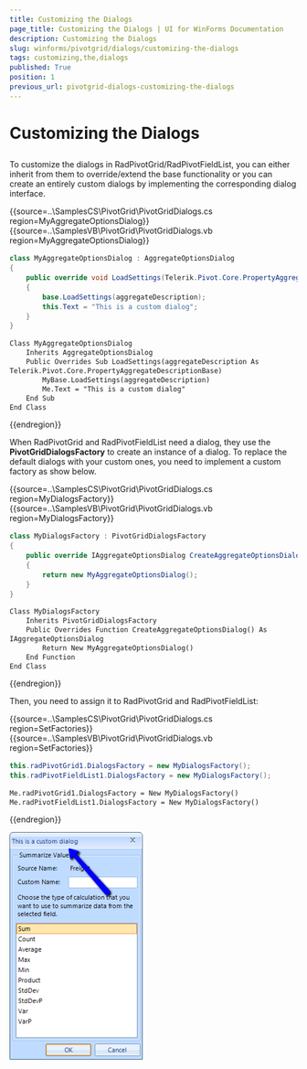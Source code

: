 ```yaml
---
title: Customizing the Dialogs
page_title: Customizing the Dialogs | UI for WinForms Documentation
description: Customizing the Dialogs
slug: winforms/pivotgrid/dialogs/customizing-the-dialogs
tags: customizing,the,dialogs
published: True
position: 1
previous_url: pivotgrid-dialogs-customizing-the-dialogs
---
```


# Customizing the Dialogs



## 

To customize the dialogs in RadPivotGrid/RadPivotFieldList, you can either inherit from them to override/extend the base functionality or you can create an entirely custom dialogs by implementing the corresponding dialog interface.

{{source=..\SamplesCS\PivotGrid\PivotGridDialogs.cs region=MyAggregateOptionsDialog}} 
{{source=..\SamplesVB\PivotGrid\PivotGridDialogs.vb region=MyAggregateOptionsDialog}} 

````C#
class MyAggregateOptionsDialog : AggregateOptionsDialog
{
    public override void LoadSettings(Telerik.Pivot.Core.PropertyAggregateDescriptionBase aggregateDescription)
    {
        base.LoadSettings(aggregateDescription);
        this.Text = "This is a custom dialog";
    }
}

````
````VB.NET
Class MyAggregateOptionsDialog
    Inherits AggregateOptionsDialog
    Public Overrides Sub LoadSettings(aggregateDescription As Telerik.Pivot.Core.PropertyAggregateDescriptionBase)
        MyBase.LoadSettings(aggregateDescription)
        Me.Text = "This is a custom dialog"
    End Sub
End Class

````

{{endregion}}

When RadPivotGrid and RadPivotFieldList need a dialog, they use the __PivotGridDialogsFactory__ to create an instance of a dialog. To replace the default dialogs with your custom ones, you need to implement a custom factory as show below.

{{source=..\SamplesCS\PivotGrid\PivotGridDialogs.cs region=MyDialogsFactory}} 
{{source=..\SamplesVB\PivotGrid\PivotGridDialogs.vb region=MyDialogsFactory}} 

````C#
class MyDialogsFactory : PivotGridDialogsFactory
{
    public override IAggregateOptionsDialog CreateAggregateOptionsDialog()
    {
        return new MyAggregateOptionsDialog();
    }
}

````
````VB.NET
Class MyDialogsFactory
    Inherits PivotGridDialogsFactory
    Public Overrides Function CreateAggregateOptionsDialog() As IAggregateOptionsDialog
        Return New MyAggregateOptionsDialog()
    End Function
End Class

````

{{endregion}}

Then, you need to assign it to RadPivotGrid and RadPivotFieldList:

{{source=..\SamplesCS\PivotGrid\PivotGridDialogs.cs region=SetFactories}} 
{{source=..\SamplesVB\PivotGrid\PivotGridDialogs.vb region=SetFactories}} 

````C#
this.radPivotGrid1.DialogsFactory = new MyDialogsFactory();
this.radPivotFieldList1.DialogsFactory = new MyDialogsFactory();

````
````VB.NET
Me.radPivotGrid1.DialogsFactory = New MyDialogsFactory()
Me.radPivotFieldList1.DialogsFactory = New MyDialogsFactory()

````

{{endregion}} 

![pivotgrid-dialogs-customizing-the-dialogs 001](images/pivotgrid-dialogs-customizing-the-dialogs001.png)